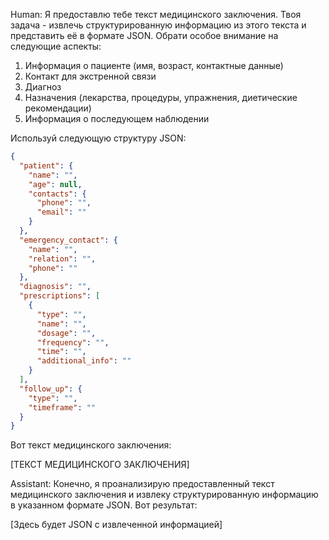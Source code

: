 Human: Я предоставлю тебе текст медицинского заключения. Твоя задача - извлечь структурированную информацию из этого текста и представить её в формате JSON. Обрати особое внимание на следующие аспекты:
1. Информация о пациенте (имя, возраст, контактные данные)
2. Контакт для экстренной связи
3. Диагноз
4. Назначения (лекарства, процедуры, упражнения, диетические рекомендации)
5. Информация о последующем наблюдении

Используй следующую структуру JSON:

```json
{
  "patient": {
    "name": "",
    "age": null,
    "contacts": {
      "phone": "",
      "email": ""
    }
  },
  "emergency_contact": {
    "name": "",
    "relation": "",
    "phone": ""
  },
  "diagnosis": "",
  "prescriptions": [
    {
      "type": "",
      "name": "",
      "dosage": "",
      "frequency": "",
      "time": "",
      "additional_info": ""
    }
  ],
  "follow_up": {
    "type": "",
    "timeframe": ""
  }
}
```

Вот текст медицинского заключения:

[ТЕКСТ МЕДИЦИНСКОГО ЗАКЛЮЧЕНИЯ]

Assistant: Конечно, я проанализирую предоставленный текст медицинского заключения и извлеку структурированную информацию в указанном формате JSON. Вот результат:

[Здесь будет JSON с извлеченной информацией]